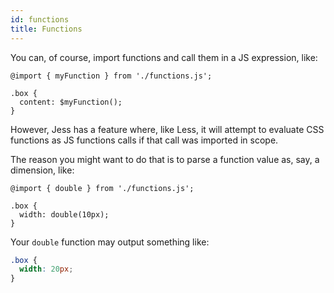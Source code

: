 ```yaml
---
id: functions
title: Functions
---
```


You can, of course, import functions and call them in a JS expression, like:

```less
@import { myFunction } from './functions.js';

.box {
  content: $myFunction();
}
```
However, Jess has a feature where, like Less, it will attempt to evaluate CSS functions as JS functions calls if that call was imported in scope.

The reason you might want to do that is to parse a function value as, say, a dimension, like:

```less
@import { double } from './functions.js';

.box {
  width: double(10px);
}
```
Your `double` function may output something like:
```css
.box {
  width: 20px;
}
```